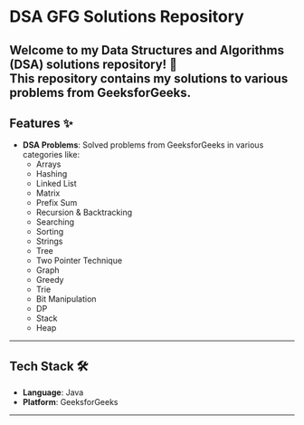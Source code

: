 # DSA GFG Solutions Repository 


Welcome to my **Data Structures and Algorithms (DSA)** solutions repository! 🎉  
This repository contains my solutions to various problems from **GeeksforGeeks**. 
---

## Features ✨

- **DSA Problems**: Solved problems from GeeksforGeeks in various categories like:
  - Arrays 
  - Hashing
  - Linked List
  - Matrix
  - Prefix Sum
  - Recursion & Backtracking
  - Searching
  - Sorting
  - Strings
  - Tree
  - Two Pointer Technique
  - Graph
  - Greedy
  - Trie
  - Bit Manipulation
  - DP
  - Stack
  - Heap


---

## Tech Stack 🛠️

- **Language**: Java
- **Platform**: GeeksforGeeks
---
